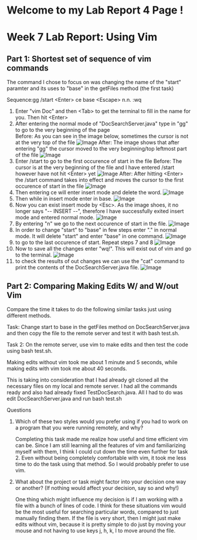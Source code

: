 # **Welcome to my Lab Report 4 Page !**
# Week 7 Lab Report: Using Vim  

## Part 1: Shortest set of sequence of vim commands

The command I chose to focus on was changing the name of the "start" paramter and its uses to "base" in the getFiles method (the first task)

Sequence:gg /start \<Enter> ce base \<Escape> n.n. :wq

1. Enter "vim Doc" and then \<Tab> to get the terminal to fill in the name for you. Then hit \<Enter>
2. After entering the normal mode of "DocSearchServer.java" type in "gg" to go to the very beginning of the page  
Before: As you can see in the image below, sometimes the cursor is not at the very top of the file 
![Image](Lab_Report_4_Photos/gg_before.png)
After: The image shows that after entering "gg" the cursor moved to the very beginning/top leftmost part of the file
![Image](Lab_Report_4_Photos/gg_after.png)
3. Enter /start to go to the first occurence of start in the file
Before: The cursor is at the very beginning of the file and I have entered /start however have not hit \<Enter> yet 
 ![Image](Lab_Report_4_Photos/start_before.png)
After: After hitting \<Enter> the /start command takes into effect and moves the cursor to the first occurence of start in the file
 ![Image](Lab_Report_4_Photos/start_after.png)
4. Then entering ce will enter insert mode and delete the word. 
![Image](Lab_Report_4_Photos/ce_command.png)
5. Then while in insert mode enter in base. 
![Image](Lab_Report_4_Photos/enter_base_command.png)
6. Now you can exist insert mode by \<Esc>. As the image shoes, it no longer says "-- INSERT --", therefore I have successfully exited insert mode and entered normal mode.
![Image](Lab_Report_4_Photos/Exit_insertMode.png)
7. By entering "n" we go to the next occurence of start in the file. 
![Image](Lab_Report_4_Photos/Enter_n.png)
8. In order to change "start" to "base" in few steps enter "." in normal mode. It will delete "start" and enter "base" in one command. 
![Image](Lab_Report_4_Photos/Enter_".".png)
9. to go to the last occurence of start. Repeat steps 7 and 8
![Image](Lab_Report_4_Photos/nextOccurence.png)
10. Now to save all the changes enter "wq!". This will exist out of vim and go to the terminal. 
![Image](Lab_Report_4_Photos/save_Using_wq!.png)
11. to check the results of out changes we can use the "cat" command to print the contents of the DocSearchServer.java file. 
![Image](Lab_Report_4_Photos/printResult.png)

## Part 2: Comparing Making Edits W/ and W/out Vim

Compare the time it takes to do the following similar tasks just using different methods. 

Task: Change start to base in the getFiles method on DocSearchServer.java and then copy the file to the remote server and test it with bash test.sh.

Task 2: On the remote server, use vim to make edits and then test the code using bash test.sh. 

Making edits without vim took me about 1 minute and 5 seconds, while making edits with vim took me about 40 seconds. 

This is taking into consideration that I had already git cloned all the necessary files on my local and remote server. I had all the commands ready and also had already fixed TestDocSearch.java. All I had to do was edit DocSearchServer.java and run bash test.sh 

Questions 

1. Which of these two styles would you prefer using if you had to work on a program that you were running remotely, and why? 
    
    Completing this task made me realize how useful and time efficient vim can be. Since I am still learning all the features of vim and familiarizing myself with them, I think I could cut down the time even further for task 2. Even without being completely comfortable with vim, it took me less time to do the task using that method. So I would probably prefer to use vim.
2. What about the project or task might factor into your decision one way or another? (If nothing would affect your decision, say so and why!)
     
    One thing which might influence my decision is if I am working with a file with a bunch of lines of code. I think for these situations vim would be the most useful for searching particular words, compared to just manually finding them. If the file is very short, then I might just make edits without vim, because it is pretty simple to do just by moving your mouse and not having to use keys j, h, k, l to move around the file. 



